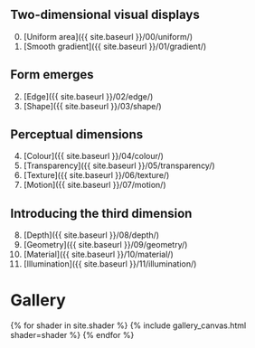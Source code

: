 ## Two-dimensional visual displays
0. [Uniform area]({{ site.baseurl }}/00/uniform/)
1. [Smooth gradient]({{ site.baseurl }}/01/gradient/)

## Form emerges
2. [Edge]({{ site.baseurl }}/02/edge/)
3. [Shape]({{ site.baseurl }}/03/shape/)

## Perceptual dimensions
4. [Colour]({{ site.baseurl }}/04/colour/)
5. [Transparency]({{ site.baseurl }}/05/transparency/)
6. [Texture]({{ site.baseurl }}/06/texture/)
7. [Motion]({{ site.baseurl }}/07/motion/)

## Introducing the third dimension
8. [Depth]({{ site.baseurl }}/08/depth/)
9. [Geometry]({{ site.baseurl }}/09/geometry/)
10. [Material]({{ site.baseurl }}/10/material/)
11. [Illumination]({{ site.baseurl }}/11/illumination/)

# Gallery
{% for shader in site.shader %}
{% include gallery_canvas.html shader=shader %}
{% endfor %}
